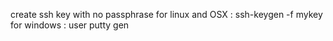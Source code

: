 create ssh key with no passphrase
for linux and OSX : ssh-keygen -f mykey
for windows : user putty gen

